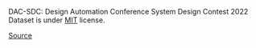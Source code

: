 DAC-SDC: Design Automation Conference System Design Contest 2022 Dataset is under [MIT](https://spdx.org/licenses/MIT.html) license.

[Source](https://github.com/jgoeders/dac_sdc_2022/blob/master/LICENSE)